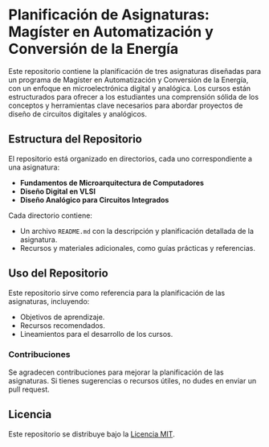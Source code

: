 
# Planificación de Asignaturas: Magíster en Automatización y Conversión de la Energía

Este repositorio contiene la planificación de tres asignaturas diseñadas para un programa de Magíster en Automatización y Conversión de la Energía, con un enfoque en microelectrónica digital y analógica. Los cursos están estructurados para ofrecer a los estudiantes una comprensión sólida de los conceptos y herramientas clave necesarios para abordar proyectos de diseño de circuitos digitales y analógicos.

## Estructura del Repositorio

El repositorio está organizado en directorios, cada uno correspondiente a una asignatura:

- **Fundamentos de Microarquitectura de Computadores**
- **Diseño Digital en VLSI**
- **Diseño Analógico para Circuitos Integrados**

Cada directorio contiene:
- Un archivo `README.md` con la descripción y planificación detallada de la asignatura.
- Recursos y materiales adicionales, como guías prácticas y referencias.

## Uso del Repositorio

Este repositorio sirve como referencia para la planificación de las asignaturas, incluyendo:
- Objetivos de aprendizaje.
- Recursos recomendados.
- Lineamientos para el desarrollo de los cursos.

### Contribuciones

Se agradecen contribuciones para mejorar la planificación de las asignaturas. Si tienes sugerencias o recursos útiles, no dudes en enviar un pull request.

## Licencia

Este repositorio se distribuye bajo la [Licencia MIT](LICENSE).

